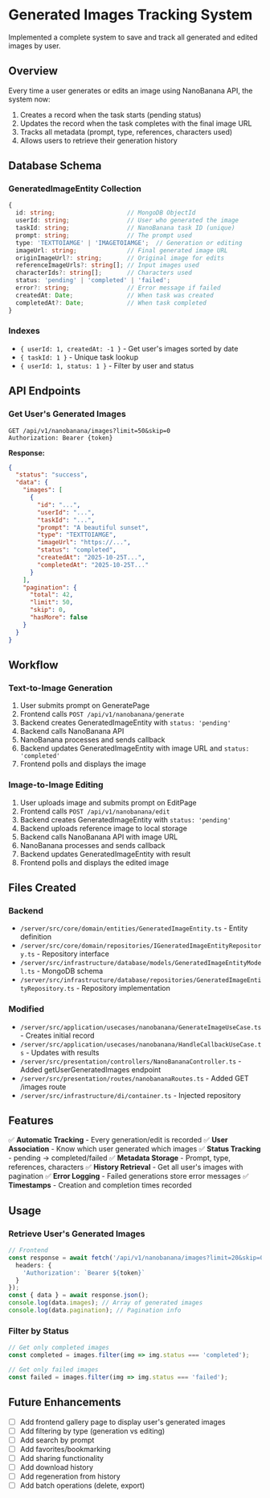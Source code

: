 # Generated Images Tracking System

Implemented a complete system to save and track all generated and edited images by user.

## Overview

Every time a user generates or edits an image using NanoBanana API, the system now:
1. Creates a record when the task starts (pending status)
2. Updates the record when the task completes with the final image URL
3. Tracks all metadata (prompt, type, references, characters used)
4. Allows users to retrieve their generation history

## Database Schema

### GeneratedImageEntity Collection

```typescript
{
  id: string;                    // MongoDB ObjectId
  userId: string;                // User who generated the image
  taskId: string;                // NanoBanana task ID (unique)
  prompt: string;                // The prompt used
  type: 'TEXTTOIAMGE' | 'IMAGETOIAMGE';  // Generation or editing
  imageUrl: string;              // Final generated image URL
  originImageUrl?: string;       // Original image for edits
  referenceImageUrls?: string[]; // Input images used
  characterIds?: string[];       // Characters used
  status: 'pending' | 'completed' | 'failed';
  error?: string;                // Error message if failed
  createdAt: Date;               // When task was created
  completedAt?: Date;            // When task completed
}
```

### Indexes
- `{ userId: 1, createdAt: -1 }` - Get user's images sorted by date
- `{ taskId: 1 }` - Unique task lookup
- `{ userId: 1, status: 1 }` - Filter by user and status

## API Endpoints

### Get User's Generated Images
```
GET /api/v1/nanobanana/images?limit=50&skip=0
Authorization: Bearer {token}
```

**Response:**
```json
{
  "status": "success",
  "data": {
    "images": [
      {
        "id": "...",
        "userId": "...",
        "taskId": "...",
        "prompt": "A beautiful sunset",
        "type": "TEXTTOIAMGE",
        "imageUrl": "https://...",
        "status": "completed",
        "createdAt": "2025-10-25T...",
        "completedAt": "2025-10-25T..."
      }
    ],
    "pagination": {
      "total": 42,
      "limit": 50,
      "skip": 0,
      "hasMore": false
    }
  }
}
```

## Workflow

### Text-to-Image Generation
1. User submits prompt on GeneratePage
2. Frontend calls `POST /api/v1/nanobanana/generate`
3. Backend creates GeneratedImageEntity with `status: 'pending'`
4. Backend calls NanoBanana API
5. NanoBanana processes and sends callback
6. Backend updates GeneratedImageEntity with image URL and `status: 'completed'`
7. Frontend polls and displays the image

### Image-to-Image Editing
1. User uploads image and submits prompt on EditPage
2. Frontend calls `POST /api/v1/nanobanana/edit`
3. Backend creates GeneratedImageEntity with `status: 'pending'`
4. Backend uploads reference image to local storage
5. Backend calls NanoBanana API with image URL
6. NanoBanana processes and sends callback
7. Backend updates GeneratedImageEntity with result
8. Frontend polls and displays the edited image

## Files Created

### Backend
- `/server/src/core/domain/entities/GeneratedImageEntity.ts` - Entity definition
- `/server/src/core/domain/repositories/IGeneratedImageEntityRepository.ts` - Repository interface
- `/server/src/infrastructure/database/models/GeneratedImageEntityModel.ts` - MongoDB schema
- `/server/src/infrastructure/database/repositories/GeneratedImageEntityRepository.ts` - Repository implementation

### Modified
- `/server/src/application/usecases/nanobanana/GenerateImageUseCase.ts` - Creates initial record
- `/server/src/application/usecases/nanobanana/HandleCallbackUseCase.ts` - Updates with results
- `/server/src/presentation/controllers/NanoBananaController.ts` - Added getUserGeneratedImages endpoint
- `/server/src/presentation/routes/nanobananaRoutes.ts` - Added GET /images route
- `/server/src/infrastructure/di/container.ts` - Injected repository

## Features

✅ **Automatic Tracking** - Every generation/edit is recorded
✅ **User Association** - Know which user generated which images
✅ **Status Tracking** - pending → completed/failed
✅ **Metadata Storage** - Prompt, type, references, characters
✅ **History Retrieval** - Get all user's images with pagination
✅ **Error Logging** - Failed generations store error messages
✅ **Timestamps** - Creation and completion times recorded

## Usage

### Retrieve User's Generated Images
```typescript
// Frontend
const response = await fetch('/api/v1/nanobanana/images?limit=20&skip=0', {
  headers: {
    'Authorization': `Bearer ${token}`
  }
});
const { data } = await response.json();
console.log(data.images); // Array of generated images
console.log(data.pagination); // Pagination info
```

### Filter by Status
```typescript
// Get only completed images
const completed = images.filter(img => img.status === 'completed');

// Get only failed images
const failed = images.filter(img => img.status === 'failed');
```

## Future Enhancements

- [ ] Add frontend gallery page to display user's generated images
- [ ] Add filtering by type (generation vs editing)
- [ ] Add search by prompt
- [ ] Add favorites/bookmarking
- [ ] Add sharing functionality
- [ ] Add download history
- [ ] Add regeneration from history
- [ ] Add batch operations (delete, export)
